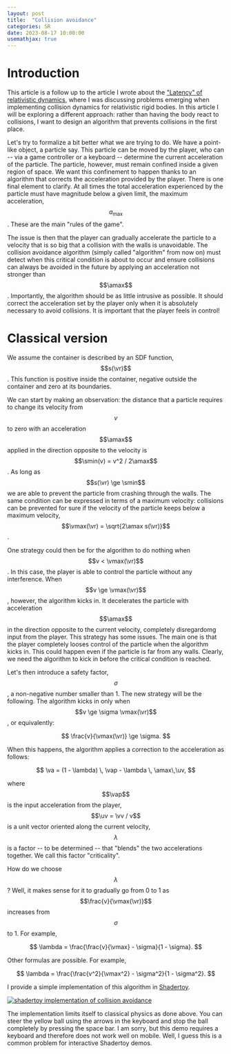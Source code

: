 ```yaml
---
layout: post
title:  "Collision avoidance"
categories: SR
date: 2023-08-17 10:00:00
usemathjax: true
---
```


# Introduction

This article is a follow up to the article I wrote about the
["Latency" of relativistic dynamics](dynamics-latency), where I was discussing problems emerging
when implementing collision dynamics for relativistic rigid bodies.
In this article I will be exploring a different approach: rather than having the body react
to collisions, I want to design an algorithm that prevents collisions in the first place.

Let's try to formalize a bit better what we are trying to do.
We have a point-like object, a particle say. This particle can be moved by the player, who can
-- via a game controller or a keyboard -- determine the current acceleration of the particle.
The particle, however, must remain confined inside a given region of space.
We want this confinement to happen thanks to an algorithm that corrects the acceleration
provided by the player.
There is one final element to clarify. At all times the total acceleration experienced
by the particle must have magnitude below a given limit, the maximum acceleration,
$$
\newcommand{\smin}{s_{\min}}
\newcommand{\amax}{a_{\max}}
\newcommand{\vmax}{v_{\max}}
\newcommand{\vr}{\mathbf{r}}
\newcommand{\vv}{\mathbf{v}}
\newcommand{\va}{\mathbf{a}}
\newcommand{\vap}{\mathbf{a}_{\mathrm{p}}}
\newcommand{\uv}{\hat{\mathbf{v}}}
\amax$$.
These are the main "rules of the game".

The issue is then that the player can gradually accelerate the particle to a velocity that is
so big that a collision with the walls is unavoidable.
The collision avoidance algorithm (simply called "algorithm" from now on) must detect when this
critical condition is about to occur and ensure collisions can always be avoided in the future by
applying an acceleration not stronger than $$\amax$$. Importantly, the algorithm should be as little
intrusive as possible. It should correct the acceleration set by the player only when it is
absolutely necessary to avoid collisions. It is important that the player feels in control!

# Classical version

We assume the container is described by an SDF function, $$s(\vr)$$.
This function is positive inside the container, negative outside the container and zero
at its boundaries.

We can start by making an observation: the distance that a particle requires to change its velocity
from $$v$$ to zero with an acceleration $$\amax$$ applied in the direction opposite to the velocity
is $$\smin(v) = v^2 / 2\amax$$. As long as $$s(\vr) \ge \smin$$ we are able to prevent the particle
from crashing through the walls.
The same condition can be expressed in terms of a maximum velocity: collisions can be prevented
for sure if the velocity of the particle keeps below a maximum velocity,
$$\vmax(\vr) = \sqrt{2\amax s(\vr)}$$.

One strategy could then be for the algorithm to do nothing when $$v < \vmax(\vr)$$.
In this case, the player is able to control the particle without any interference.
When $$v \ge \vmax(\vr)$$, however, the algorithm kicks in. It decelerates the particle
with acceleration $$\amax$$ in the direction opposite to the current velocity, completely
disregardomg input from the player.
This strategy has some issues. The main one is that the player completely looses
control of the particle when the algorithm kicks in. This could happen even if the particle is far
from any walls. Clearly, we need the algorithm to kick in before the critical condition is reached.

Let's then introduce a safety factor, $$\sigma$$, a non-negative number smaller than 1.
The new strategy will be the following.
The algorithm kicks in only when $$v \ge \sigma \vmax(\vr)$$, or equivalently:

$$
\frac{v}{\vmax(\vr)} \ge \sigma.
$$

When this happens, the algorithm applies a correction to the acceleration as follows:

$$
\va = (1 - \lambda) \, \vap - \lambda \, \amax\,\uv,
$$

where $$\vap$$ is the input acceleration from the player, $$\uv = \vv / v$$ is a unit vector
oriented along the current velocity,  $$\lambda$$ is a factor -- to be determined -- that "blends"
the two accelerations together. We call this factor "criticality".

How do we choose $$\lambda$$? Well, it makes sense for it to gradually go from 0 to 1 as
$$\frac{v}{\vmax(\vr)}$$ increases from $$\sigma$$ to 1. For example,

$$
\lambda = \frac{\frac{v}{\vmax} - \sigma}{1 - \sigma}.
$$

Other formulas are possible. For example,

$$
\lambda = \frac{\frac{v^2}{\vmax^2} - \sigma^2}{1 - \sigma^2}.
$$

I provide a simple implementation of this algorithm
in [Shadertoy](https://www.shadertoy.com/view/ct2cWc).

[![shadertoy implementation of collision avoidance](/assets/collision-avoidance-st.png)](https://www.shadertoy.com/view/ct2cWc)

The implementation limits itself to classical physics as done above.
You can steer the yellow ball using the arrows in the keyboard and stop the ball completely
by pressing the space bar. I am sorry, but this demo requires a keyboard and therefore
does not work well on mobile. Well, I guess this is a common problem for interactive Shadertoy
demos.